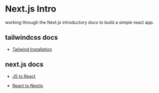 # Next.js Intro

working through the Next.js introductory docs to build a simple react app.

## tailwindcss docs
- [Tailwind Installation](https://tailwindcss.com/docs/installation) 

## next.js docs

- [JS to React](https://nextjs.org/learn/foundations/from-javascript-to-react)

- [React to Nextjs](https://nextjs.org/learn/foundations/from-react-to-nextjs)


